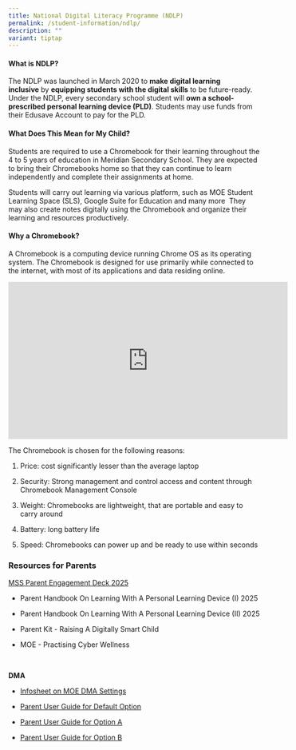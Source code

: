```yaml
---
title: National Digital Literacy Programme (NDLP)
permalink: /student-information/ndlp/
description: ""
variant: tiptap
---
```

<h4>What is NDLP?</h4>
<p>The NDLP was launched in March 2020 to&nbsp;<strong>make digital learning inclusive</strong>&nbsp;by&nbsp;<strong>equipping students with the digital skills</strong>&nbsp;to
be future-ready. Under the NDLP, every secondary school student will&nbsp;<strong>own a school-prescribed personal learning device (PLD)</strong>.
Students may use funds from their Edusave Account to pay for the PLD.</p>
<h4>What Does This Mean for My Child?</h4>
<p>Students are required to use a Chromebook for their learning throughout
the 4 to 5 years of education in Meridian Secondary School. They are expected
to bring their Chromebooks home so that they can continue to learn independently
and complete their assignments at home.</p>
<p>Students will carry out learning via various platform, such as MOE Student
Learning Space (SLS), Google Suite for Education and many more&nbsp; They
may also create notes digitally using the Chromebook and organize their
learning and resources productively.</p>
<h4>Why a Chromebook?</h4>
<p>A Chromebook is a computing device running Chrome OS as its operating
system. The Chromebook is designed for use primarily while connected to
the internet, with most of its applications and data residing online.</p>
<div class="iframe-wrapper">
<iframe height="315" width="560" allowfullscreen="true" frameborder="0" src="https://www.youtube.com/embed/mSbZQNJwPuI"></iframe>
</div>
<p>The Chromebook is chosen for the following reasons:</p>
<ol data-tight="true" class="tight">
<li>
<p>Price: cost significantly lesser than the average laptop</p>
</li>
<li>
<p>Security: Strong management and control access and content through Chromebook
Management Console</p>
</li>
<li>
<p>Weight: Chromebooks are lightweight, that are portable and easy to carry
around</p>
</li>
<li>
<p>Battery: long battery life</p>
</li>
<li>
<p>Speed: Chromebooks can power up and be ready to use within seconds</p>
</li>
</ol>
<h3>Resources for Parents</h3>
<p><a href="/files/NDLP Resources/MSS_Parent_Engagement_Deck_2025.pdf" rel="noopener nofollow" target="_blank">MSS Parent Engagement Deck 2025</a>
</p>
<ul data-tight="true" class="tight">
<li>
<p>Parent Handbook On Learning With A Personal Learning Device (I) 2025</p>
</li>
<li>
<p>Parent Handbook On Learning With A Personal Learning Device (II) 2025</p>
</li>
<li>
<p>Parent Kit - Raising A Digitally Smart Child</p>
</li>
<li>
<p>MOE - Practising Cyber Wellness</p>
</li>
</ul>
<p><strong>&nbsp;</strong>
</p>
<p><strong>DMA</strong>
</p>
<ul data-tight="true" class="tight">
<li>
<p><a href="/files/NDLP Resources/Infosheet_on_MOE_DMA_Settings.pdf" rel="noopener noreferrer nofollow" target="_blank">Infosheet on MOE DMA Settings</a>
</p>
</li>
<li>
<p><a href="/files/NDLP Resources/Parent_User_Guide_for_Default_Option.pdf" rel="noopener noreferrer nofollow" target="_blank">Parent User Guide for Default Option</a>
</p>
</li>
<li>
<p><a href="/files/NDLP Resources/Parent_User_Guide_for_Option_A.pdf" rel="noopener noreferrer nofollow" target="_blank">Parent User Guide for Option A</a>
</p>
</li>
<li>
<p><a href="/files/NDLP Resources/Parent_User_Guide_for_Option_B.pdf" rel="noopener noreferrer nofollow" target="_blank">Parent User Guide for Option B</a>
</p>
</li>
</ul>
<h3></h3>
<p></p>